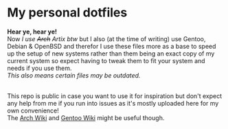 # My personal dotfiles
**Hear ye, hear ye!**  
Now *I use <del>Arch</del> Artix btw* but I also (at the time of writing) use Gentoo, Debian & OpenBSD and therefor I use these files more as a base to speed up the setup of new systems rather than them being an exact copy of my current system so expect having to tweak them to fit your system and needs if you use them.<br>
*This also means certain files may be outdated.*<br><br>
  
This repo is public in case you want to use it for inspiration but don't expect any help from me if you run into issues as it's mostly uploaded here for my own convenience!<br>
The [Arch Wiki](https://wiki.archlinux.org/) and [Gentoo Wiki](https://wiki.gentoo.org/wiki/) might be useful though.
